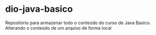 # dio-java-basico
Repositório para armazenar todo o conteúdo do curso de Java Basico. <br>
Alterando o conteúdo de um arquivo de forma local
